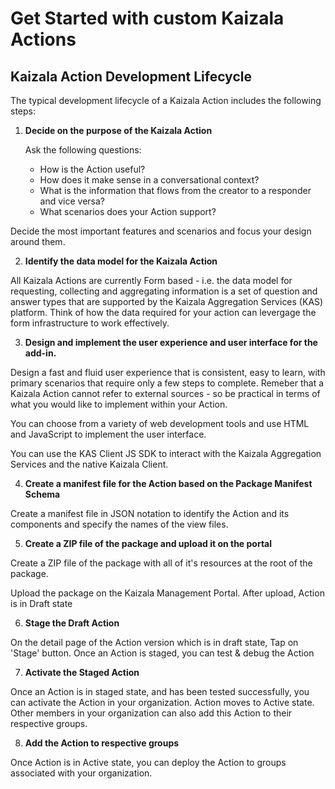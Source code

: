 # Get Started with custom Kaizala Actions

## Kaizala Action Development Lifecycle

The typical development lifecycle of a Kaizala Action includes the following steps:

1.  **Decide on the purpose of the Kaizala Action**
    
    Ask the following questions:
    
      - How is the Action useful? 
      - How does it make sense in a conversational context?
      - What is the information that flows from the creator to a responder and vice versa?
      - What scenarios does your Action support?
    
Decide the most important features and scenarios and focus your design around them.

2.  **Identify the data model for the Kaizala Action**

All Kaizala Actions are currently Form based - i.e. the data model for requesting, collecting and aggregating information is a set of question and answer types that are supported by the Kaizala Aggregation Services (KAS) platform. Think of how the data required for your action can levergage the form infrastructure to work effectively.

3.  **Design and implement the user experience and user interface for the add-in.**

Design a fast and fluid user experience that is consistent, easy to learn, with primary scenarios that require only a few steps to complete. Remeber that a Kaizala Action cannot refer to external sources - so be practical in terms of what you would like to implement within your Action.

You can choose from a variety of web development tools and use HTML and JavaScript to implement the user interface.

You can use the KAS Client JS SDK to interact with the Kaizala Aggregation Services and the native Kaizala Client. 

4.  **Create a manifest file for the Action based on the Package Manifest Schema**

Create a manifest file in JSON notation to identify the Action and its components and specify the names of the view files.

5.  **Create a ZIP file of the package and upload it on the portal**

Create a ZIP file of the package with all of it's resources at the root of the package.

Upload the package on the Kaizala Management Portal. After upload, Action is in Draft state

6.  **Stage the Draft Action**

On the detail page of the Action version which is in draft state, Tap on 'Stage' button. Once an Action is staged, you can test & debug the Action 

7.  **Activate the Staged Action**

Once an Action is in staged state, and has been tested successfully, you can activate the Action in your organization. Action moves to Active state. Other members in your organization can also add this Action to their respective groups.

8.  **Add the Action to respective groups**

Once Action is in Active state, you can deploy the Action to groups associated with your organization. 

